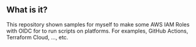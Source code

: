 ## What is it?
This repository shown samples for myself to make some AWS IAM Roles with OIDC for to run scripts on platforms. For examples, GitHub Actions, Terraform Cloud, ..., etc.